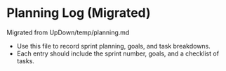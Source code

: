 # Planning Log (Migrated)

Migrated from UpDown/temp/planning.md

- Use this file to record sprint planning, goals, and task breakdowns.
- Each entry should include the sprint number, goals, and a checklist of tasks.

